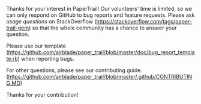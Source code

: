 Thanks for your interest in PaperTrail! Our volunteers' time is limited, so we
can only respond on GitHub to bug reports and feature requests. Please ask
*usage questions* on StackOverflow (https://stackoverflow.com/tags/paper-trail-gem)
so that the whole community has a chance to answer your question.

Please use our template
(https://github.com/airblade/paper_trail/blob/master/doc/bug_report_template.rb)
when reporting bugs.

For other questions, please see our contributing guide.
(https://github.com/airblade/paper_trail/blob/master/.github/CONTRIBUTING.MD)

Thanks for your contribution!
